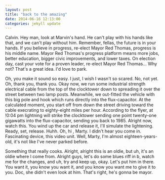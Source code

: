 ```yaml
---
layout: post
title: "back to the amazing"
date: 2014-06-16 12:13:00
categories: jekyll update
---
```

Calvin. Hey man, look at Marvin's hand. He can't play with his hands like that, and we can't play without him. Remember, fellas, the future is in your hands. If you believe in progress, re-elect Mayor Red Thomas, progress is his middle name. Mayor Red Thomas's progress platform means more jobs, better education, bigger civic improvements, and lower taxes. On election day, cast your vote for a proven leader, re-elect Mayor Red Thomas... Why not? That's a great idea. I'd love to park.

Oh, you make it sound so easy. I just, I wish I wasn't so scared. No, not yet. Oh, thank you, thank you. Okay now, we run some industrial strength electrical cable from the top of the clocktower down to spreading it over the street between two lamp posts. Meanwhile, we out-fitted the vehicle with this big pole and hook which runs directly into the flux-capacitor. At the calculated moment, you start off from down the street driving toward the cable execrating to eighty-eight miles per hour. According to the flyer, at !0:04 pm lightning will strike the clocktower sending one point twenty-one gigawatts into the flux-capacitor, sending you back to 1985. Alright now, watch this. You wind up the car and release it, I'll simulate the lightening. Ready, set, release. Huhh. Oh, hi , Marty. I didn't hear you come in. Fascinating device, this video unit. Well, Marty, I'm almost eighteen-years-old, it's not like I've never parked before.

Something that really cooks. Alright, alright this is an oldie, but uh, it's an oldie where I come from. Alright guys, let's do some blues riff in b, watch me for the changes, and uh, try and keep up, okay. Let's put him in there. You want it, you know you want it, and you know you want me to give it to you. Doc, she didn't even look at him. That's right, he's gonna be mayor.